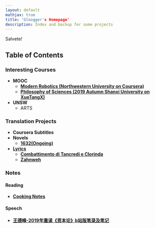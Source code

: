 ```yaml
---
layout: default
mathjax: true
title: 'Gloogger's Homepage'
description: Index and backup for some projects
---
```

Salvete!


## **Table of Contents**

### Interesting Courses
* **MOOC**
  * [**Modern Robotics (Northwestern University on Coursera)**](https://gloogger.github.io/Modern_Robotics_Notes/)
  * [**Philosophy of Sciences (2019 Autumn Shanxi University on XueTangX)**](https://gloogger.github.io/PhilosophyOfSciences/)
* **UNSW**
  * ARTS

### Translation Projects
* **Coursera Subtitles**
* **Novels**
  * [**1632(Ongoing)**](https://paratranz.cn/projects/309)
* [**Lyrics**](https://gloogger.github.io/Lyrics)
  * [**Combattimento di Tancredi e Clorinda**](https://gloogger.github.io/Lyrics/combattimento_di_tancredi_e_clorinda.html)
  * [**Zahnweh**](https://gloogger.github.io/Lyrics/Zahnweh.html)


### Notes
#### Reading
* [**Cooking Notes**](https://gloogger.github.io/CookingNotes/)
#### Speech
* [**王德峰-2019年重读《资本论》b站版笔录及笔记**](https://gloogger.github.io/Homepage/Speech_Note/WDF2019Das_Kapital.html)




